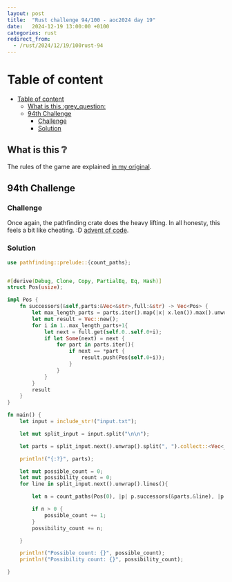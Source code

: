 ```yaml
---
layout: post
title:  "Rust challenge 94/100 - aoc2024 day 19"
date:   2024-12-19 13:00:00 +0100
categories: rust
redirect_from:
  - /rust/2024/12/19/100rust-94
---
```



#  Table of content
- [Table of content](#table-of-content)
  - [What is this :grey\_question:](#what-is-this-grey_question)
  - [94th Challenge](#94th-challenge)
    - [Challenge](#challenge)
    - [Solution](#solution)

## What is this :grey_question: 

The rules of the game are explained [in my original](https://maebli.github.io/rust/2021/10/18/100rust.html). 

## 94th Challenge
### Challenge

Once again, the pathfinding crate does the heavy lifting. In all honesty, this feels a bit like cheating. :D [advent of code](https://adventofcode.com/2024/day/19). 

### Solution

```rust
use pathfinding::prelude::{count_paths};


#[derive(Debug, Clone, Copy, PartialEq, Eq, Hash)]
struct Pos(usize);

impl Pos {
    fn successors(&self,parts:&Vec<&str>,full:&str) -> Vec<Pos> {
        let max_length_parts = parts.iter().map(|x| x.len()).max().unwrap();
        let mut result = Vec::new();
        for i in 1..max_length_parts+1{
            let next = full.get(self.0..self.0+i);
            if let Some(next) = next {
                for part in parts.iter(){
                    if next == *part {
                        result.push(Pos(self.0+i));
                    }
                }
            }
        }
        result
    }
}

fn main() {
    let input = include_str!("input.txt");

    let mut split_input = input.split("\n\n");

    let parts = split_input.next().unwrap().split(", ").collect::<Vec<_>>();

    println!("{:?}", parts);

    let mut possible_count = 0;
    let mut possibility_count = 0; 
    for line in split_input.next().unwrap().lines(){

        let n = count_paths(Pos(0), |p| p.successors(&parts,&line), |p| p.0 == line.len());

        if n > 0 {
            possible_count += 1;
        }
        possibility_count += n;

    }

    println!("Possible count: {}", possible_count);
    println!("Possibility count: {}", possibility_count);

}


```
